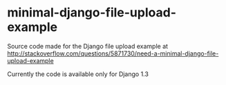 minimal-django-file-upload-example
==================================

Source code made for the Django file upload example at http://stackoverflow.com/questions/5871730/need-a-minimal-django-file-upload-example

Currently the code is available only for Django 1.3
